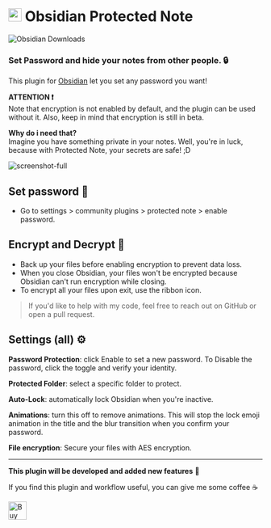 # <img height="26"  style="height: 26px; max-width: 100%;" src="https://upload.wikimedia.org/wikipedia/commons/thumb/1/10/2023_Obsidian_logo.svg/1200px-2023_Obsidian_logo.svg.png"  > Obsidian Protected Note

![Obsidian Downloads](https://img.shields.io/badge/dynamic/json?logo=obsidian&color=%23483699&label=downloads&query=%24%5B%22protected-note%22%5D.downloads&url=https%3A%2F%2Fraw.githubusercontent.com%2Fobsidianmd%2Fobsidian-releases%2Fmaster%2Fcommunity-plugin-stats.json)

### Set Password and hide your notes from other people. 🔒

This plugin for [Obsidian](https://obsidian.md/) let you set any password you want!

**ATTENTION ❗** \
Note that encryption is not enabled by default, and the plugin can be used without it. Also, keep in mind that encryption is still in beta.

**Why do i need that?** \
Imagine you have something private in your notes. Well, you're in luck, because with Protected Note, your secrets are safe! ;D

![screenshot-full](https://sun9-75.userapi.com/impg/yxoep7oJW71jyiVbX5FqQf0_b2XHTm81BhE4UA/LlQPHCwZdWI.jpg?size=1130x799&quality=95&sign=463771f135303a6d367a1d6b2353ce6c&type=album)

## Set password 🔑

-   Go to settings > community plugins > protected note > enable password.

## Encrypt and Decrypt 💾

-   Back up your files before enabling encryption to prevent data loss.
-   When you close Obsidian, your files won't be encrypted because Obsidian can't run encryption while closing.
-   To encrypt all your files upon exit, use the ribbon icon.

> If you'd like to help with my code, feel free to reach out on GitHub or open a pull request.


## Settings (all) ⚙

**Password Protection**: click Enable to set a new password. To Disable the password, click the toggle and verify your identity.

**Protected Folder**: select a specific folder to protect.

**Auto-Lock**: automatically lock Obsidian when you're inactive.

**Animations**: turn this off to remove animations. This will stop the lock emoji animation in the title and the blur transition when you confirm your password.

**File encryption**: Secure your files with AES encryption.

---

**This plugin will be developed and added new features** 🧬

If you find this plugin and workflow useful, you can give me some coffee ☕

[<img height="36" style="height: 36px; max-width: 100%;" src="https://cdn.buymeacoffee.com/buttons/v2/default-red.png"  alt="Buy Me a Coffee at ko-fi.com">](https://buymeacoffee.com/gadgihanovm)
